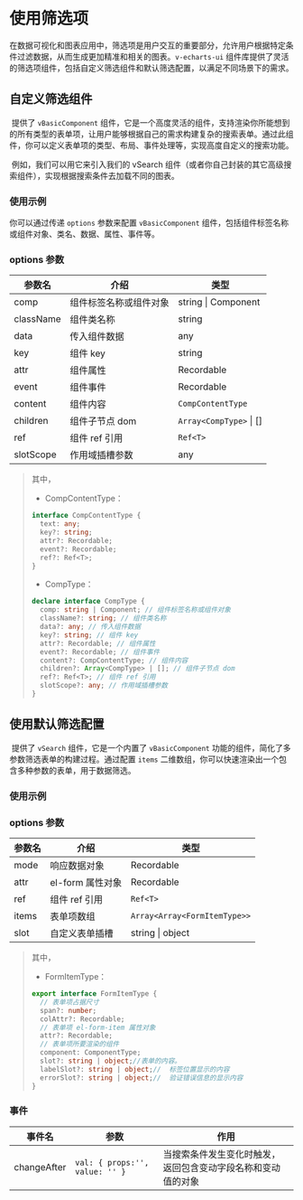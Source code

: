 # 使用筛选项

​	在数据可视化和图表应用中，筛选项是用户交互的重要部分，允许用户根据特定条件过滤数据，从而生成更加精准和相关的图表。`v-echarts-ui` 组件库提供了灵活的筛选项组件，包括自定义筛选组件和默认筛选配置，以满足不同场景下的需求。

## 自定义筛选组件

​	提供了 `vBasicComponent`  组件，它是一个高度灵活的组件，支持渲染你所能想到的所有类型的表单项，让用户能够根据自己的需求构建复杂的搜索表单。通过此组件，你可以定义表单项的类型、布局、事件处理等，实现高度自定义的搜索功能。

​	例如，我们可以用它来引入我们的 vSearch 组件（或者你自己封装的其它高级搜索组件），实现根据搜索条件去加载不同的图表。

### 使用示例

你可以通过传递 `options` 参数来配置 `vBasicComponent` 组件，包括组件标签名称或组件对象、类名、数据、属性、事件等。

<vEcharts-demo
  demo-height="300px"
  source-code="common-charts:::BasicComponent/Basic-demo"
/>

### options 参数

| 参数名    | 介绍                   | 类型                      |
| --------- | ---------------------- | ------------------------- |
| comp      | 组件标签名称或组件对象 | string \| Component       |
| className | 组件类名称             | string                    |
| data      | 传入组件数据           | any                       |
| key       | 组件 key               | string                    |
| attr      | 组件属性               | Recordable                |
| event     | 组件事件               | Recordable                |
| content   | 组件内容               | `CompContentType`         |
| children  | 组件子节点 dom         | ` Array<CompType> ` \| [] |
| ref       | 组件 ref 引用          | `Ref<T>`                  |
| slotScope | 作用域插槽参数         | any                       |

> 其中，
>
> - CompContentType：
>
> ```typescript
> interface CompContentType {
>   text: any;
>   key?: string;
>   attr?: Recordable;
>   event?: Recordable;
>   ref?: Ref<T>;
> }
> ```
>
> - CompType：
>
> ```typescript
> declare interface CompType {
>   comp: string | Component; // 组件标签名称或组件对象
>   className?: string; // 组件类名称
>   data?: any; // 传入组件数据
>   key?: string; // 组件 key
>   attr?: Recordable; // 组件属性
>   event?: Recordable; // 组件事件
>   content?: CompContentType; // 组件内容
>   children?: Array<CompType> | []; // 组件子节点 dom
>   ref?: Ref<T>; // 组件 ref 引用
>   slotScope?: any; // 作用域插槽参数
> }
> ```

## 使用默认筛选配置 

​	提供了 `vSearch` 组件，它是一个内置了 `vBasicComponent` 功能的组件，简化了多参数筛选表单的构建过程。通过配置 `items` 二维数组，你可以快速渲染出一个包含多种参数的表单，用于数据筛选。

### 使用示例

<vEcharts-demo
  demo-height="300px"
  source-code="common-charts:::Search/Search-demo"
/>

### options 参数

| 参数名 | 介绍             | 类型                         |
| ------ | ---------------- | ---------------------------- |
| mode   | 响应数据对象     | Recordable                   |
| attr   | el-form 属性对象 | Recordable                   |
| ref    | 组件 ref 引用    | `Ref<T>`                     |
| items  | 表单项数组       | `Array<Array<FormItemType>>` |
| slot   | 自定义表单插槽   | string \| object             |

> 其中，
>
> - FormItemType：
>
> ```typescript
> export interface FormItemType {
>   // 表单项占据尺寸
>   span?: number;
>   colAttr?: Recordable;
>   // 表单项 el-form-item 属性对象
>   attr?: Recordable;
>   // 表单项所要渲染的组件
>   component: ComponentType;
>   slot?: string | object;//表单的内容。
>   labelSlot?: string | object;//	标签位置显示的内容
>   errorSlot?: string | object;//	验证错误信息的显示内容
> }
> ```

### 事件

| 事件名      | 参数                           | 作用                                                         |
| ----------- | ------------------------------ | ------------------------------------------------------------ |
| changeAfter | `val: { props:'', value: '' }` | 当搜索条件发生变化时触发，返回包含变动字段名称和变动值的对象 |

